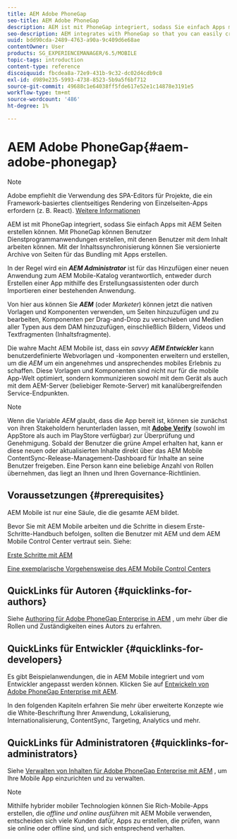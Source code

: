 ```yaml
---
title: AEM Adobe PhoneGap
seo-title: AEM Adobe PhoneGap
description: AEM ist mit PhoneGap integriert, sodass Sie einfach Apps mit AEM Seiten erstellen können. Auf dieser Seite erhalten Sie Informationen zu den ersten Schritten mit Adobe PhoneGap Enterprise.
seo-description: AEM integrates with PhoneGap so that you can easily create apps using AEM pages. Follow this page to get started with Adobe PhoneGap Enterprise.
uuid: bdd90cda-2489-4763-a90a-9c409d6e68ae
contentOwner: User
products: SG_EXPERIENCEMANAGER/6.5/MOBILE
topic-tags: introduction
content-type: reference
discoiquuid: fbcdea8a-72e9-431b-9c32-dc02d4cdb9c8
exl-id: d989e235-5993-4738-8523-5b9a5f6bf712
source-git-commit: 49688c1e64038ff5fde617e52e1c14878e3191e5
workflow-type: tm+mt
source-wordcount: '486'
ht-degree: 1%

---
```


# AEM Adobe PhoneGap{#aem-adobe-phonegap}

>[!NOTE]
>
>Adobe empfiehlt die Verwendung des SPA-Editors für Projekte, die ein Framework-basiertes clientseitiges Rendering von Einzelseiten-Apps erfordern (z. B. React). [Weitere Informationen](/help/sites-developing/spa-overview.md)

AEM ist mit PhoneGap integriert, sodass Sie einfach Apps mit AEM Seiten erstellen können. Mit PhoneGap können Benutzer Dienstprogrammanwendungen erstellen, mit denen Benutzer mit dem Inhalt arbeiten können. Mit der Inhaltssynchronisierung können Sie versionierte Archive von Seiten für das Bundling mit Apps erstellen.

In der Regel wird ein ***AEM Administrator*** ist für das Hinzufügen einer neuen Anwendung zum AEM Mobile-Katalog verantwortlich, entweder durch Erstellen einer App mithilfe des Erstellungsassistenten oder durch Importieren einer bestehenden Anwendung.

Von hier aus können Sie ***AEM*** (oder *Marketer*) können jetzt die nativen Vorlagen und Komponenten verwenden, um Seiten hinzuzufügen und zu bearbeiten, Komponenten per Drag-and-Drop zu verschieben und Medien aller Typen aus dem DAM hinzuzufügen, einschließlich Bildern, Videos und Textfragmenten (Inhaltsfragmente).

Die wahre Macht AEM Mobile ist, dass ein *savvy* ***AEM Entwickler*** kann benutzerdefinierte Webvorlagen und -komponenten erweitern und erstellen, um die *AEM* um ein angenehmes und ansprechendes mobiles Erlebnis zu schaffen. Diese Vorlagen und Komponenten sind nicht nur für die mobile App-Welt optimiert, sondern kommunizieren sowohl mit dem Gerät als auch mit dem AEM-Server (beliebiger Remote-Server) mit kanalübergreifenden Service-Endpunkten.

>[!NOTE]
>
>Wenn die Variable *AEM* glaubt, dass die App bereit ist, können sie zunächst von ihren Stakeholdern herunterladen lassen, mit **[Adobe Verify](/help/mobile/phonegap-mobile-quickstart.md)** (sowohl im AppStore als auch im PlayStore verfügbar) zur Überprüfung und Genehmigung. Sobald der Benutzer die grüne Ampel erhalten hat, kann er diese neuen oder aktualisierten Inhalte direkt über das AEM Mobile ContentSync-Release-Management-Dashboard für Inhalte an seine Benutzer freigeben. Eine Person kann eine beliebige Anzahl von Rollen übernehmen, das liegt an Ihnen und Ihren Governance-Richtlinien.

## Voraussetzungen {#prerequisites}

AEM Mobile ist nur eine Säule, die die gesamte AEM bildet.

Bevor Sie mit AEM Mobile arbeiten und die Schritte in diesem Erste-Schritte-Handbuch befolgen, sollten die Benutzer mit AEM und dem AEM Mobile Control Center vertraut sein. Siehe:

[Erste Schritte mit AEM](/help/sites-deploying/deploy.md)

[Eine exemplarische Vorgehensweise des AEM Mobile Control Centers](/help/mobile/phonegap-authoring-apps.md)

## QuickLinks für Autoren {#quicklinks-for-authors}

Siehe [Authoring für Adobe PhoneGap Enterprise in AEM](/help/mobile/phonegap.md) , um mehr über die Rollen und Zuständigkeiten eines Autors zu erfahren.

## QuickLinks für Entwickler {#quicklinks-for-developers}

Es gibt Beispielanwendungen, die in AEM Mobile integriert und vom Entwickler angepasst werden können. Klicken Sie auf [Entwickeln von Adobe PhoneGap Enterprise mit AEM](/help/mobile/developing-in-phonegap.md).

In den folgenden Kapiteln erfahren Sie mehr über erweiterte Konzepte wie die White-Beschriftung Ihrer Anwendung, Lokalisierung, Internationalisierung, ContentSync, Targeting, Analytics und mehr.

## QuickLinks für Administratoren {#quicklinks-for-administrators}

Siehe [Verwalten von Inhalten für Adobe PhoneGap Enterprise mit AEM](/help/mobile/administer-phonegap.md) , um Ihre Mobile App einzurichten und zu verwalten.

>[!NOTE]
>
>Mithilfe hybrider mobiler Technologien können Sie Rich-Mobile-Apps erstellen, die *offline und online ausführen* mit AEM Mobile verwenden, entscheiden sich viele Kunden dafür, Apps zu erstellen, die prüfen, wann sie online oder offline sind, und sich entsprechend verhalten.
